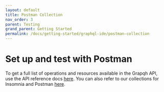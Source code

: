 ```yaml
---
layout: default
title: Postman Collection
nav_order: 3
parent: Testing
grand_parent: Getting Started
permalink: /docs/getting-started/graphql-ide/postman-collection
---
```


# Set up and test with Postman 

To get a full list of operations and resources available in the Grapqh API, use the API reference docs [here](https://intuitdeveloper.github.io/intuit-api/docs/schema-entities/). 
You can also refer to our collections for Insomnia and Postman [here](https://intuitdeveloper.github.io/intuit-api/assets/files/IntuitAPI_PostmanCollections_V3.json). 
 
